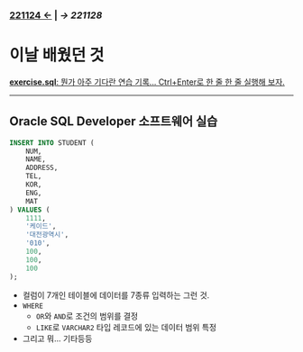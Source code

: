 ﻿### [221124 ←](/221011-_JAVA/221124) | _→ 221128_<!--(/221011-_JAVA/221128/)-->

# 이날 배웠던 것

[**exercise.sql**: 뭔가 아주 기다란 연습 기록... Ctrl+Enter로 한 줄 한 줄 실행해 보자.](/221011-_JAVA/221125/exercise.sql)

---

## Oracle SQL Developer 소프트웨어 실습

```sql
INSERT INTO STUDENT (
    NUM,
    NAME,
    ADDRESS,
    TEL,
    KOR,
    ENG,
    MAT
) VALUES (
    1111,
    '케이드',
    '대전광역시',
    '010',
    100,
    100,
    100
);
```

- 컬럼이 7개인 테이블에 데이터를 7종류 입력하는 그런 것.
- `WHERE`
    - `OR`와 `AND`로 조건의 범위를 결정
    - `LIKE`로 `VARCHAR2` 타입 레코드에 있는 데이터 범위 특정
- 그리고 뭐... 기타등등